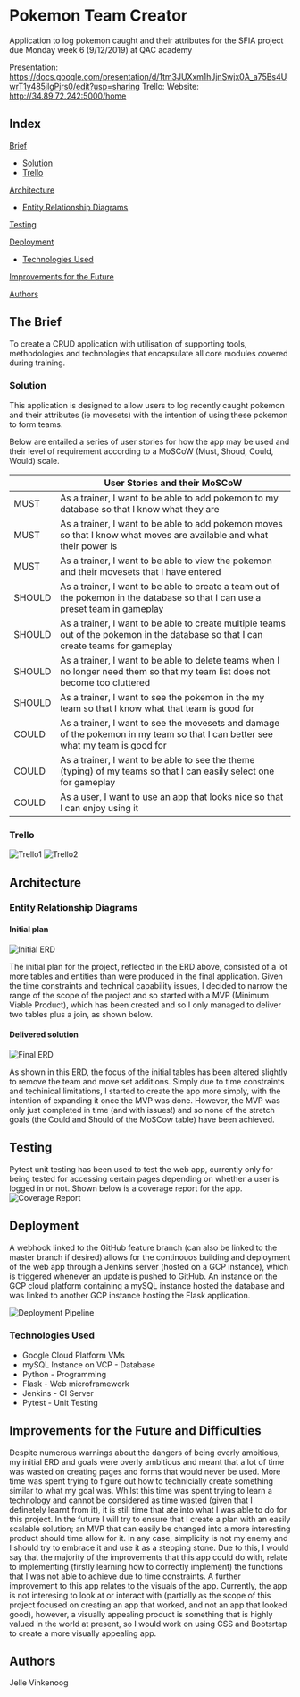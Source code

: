 # Pokemon Team Creator
Application to log pokemon caught and their attributes for the SFIA project due Monday week 6 (9/12/2019) at QAC academy

Presentation: https://docs.google.com/presentation/d/1tm3JUXxm1hJjnSwjx0A_a75Bs4UwrT1y485jIgPjrs0/edit?usp=sharing
Trello: 
Website: http://34.89.72.242:5000/home


## Index
[Brief](#brief)
   * [Solution](#solution)
   * [Trello](#trello)
   
[Architecture](#architecture)
   * [Entity Relationship Diagrams](#erd)
	
[Testing](#testing)

     
[Deployment](#depl)
   * [Technologies Used](#tech)
     

[Improvements for the Future](#improve)

[Authors](#auth)

<a name="brief"></a>
## The Brief

To create a CRUD application with utilisation of supporting tools, methodologies and technologies that encapsulate all core modules covered during training.

<a name="solution"></a>
### Solution

This application is designed to allow users to log recently caught pokemon and their attributes (ie movesets) with the intention of using these pokemon to form teams. 

Below are entailed a series of user stories for how the app may be used and their level of requirement according to a MoSCoW (Must, Shoud, Could, Would) scale.



|  | User Stories and their MoSCoW |
| ------ | ------ |
| MUST | As a trainer, I want to be able to add pokemon to my database so that I know what they are |
| MUST | As a trainer, I want to be able to add pokemon moves so that I know what moves are available and what their power is |
| MUST | As a trainer, I want to be able to view the pokemon and their movesets that I have entered |
| SHOULD | As a trainer, I want to be able to create a team out of the pokemon in the database so that I can use a preset team in gameplay |
| SHOULD | As a trainer, I want to be able to create multiple teams out of the pokemon in the database so that I can create teams for gameplay |
| SHOULD | As a trainer, I want to be able to delete teams when I no longer need them so that my team list does not become too cluttered |
| SHOULD | As a trainer, I want to see the pokemon in the my team so that I know what that team is good for |
| COULD | As a trainer, I want to see the movesets and damage of the pokemon in my team so that I can better see what my team is good for |
| COULD | As a trainer, I want to be able to see the theme (typing) of my teams so that I can easily select one for gameplay |
| COULD | As a user, I want to use an app that looks nice so that I can enjoy using it |

<a name="trello"></a>
### Trello
![Trello1](/Documentation/trello1.png)
![Trello2](/Documentation/trello2.png)

<a name="architecture"></a>
## Architecture
<a name="erd"></a>
### Entity Relationship Diagrams
#### Initial plan
![Initial ERD](/Documentation/ERD_Initial.jpeg)

The initial plan for the project, reflected in the ERD above, consisted of a lot more tables and entities than were produced in the final application. Given the time constraints and technical capability issues, I decided to narrow the range of the scope of the project and so started with a MVP (Minimum Viable Product), which has been created and so I only managed to deliver two tables plus a join, as shown below. 

#### Delivered solution
![Final ERD](/Documentation/ERD_Final.jpeg)

As shown in this ERD, the focus of the initial tables has been altered slightly to remove the team and move set additions. Simply due to time constraints and techinical limitations, I started to create the app more simply, with the intention of expanding it once the MVP was done. However, the MVP was only just completed in time (and with issues!) and so none of the stretch goals (the Could and Should of the MoSCow table) have been achieved.

<a name="testing"></a>
## Testing

Pytest unit testing has been used to test the web app, currently only for being tested for accessing certain pages depending on whether a user is logged in or not. Shown below is a coverage report for the app.
![Coverage Report](/Documentation/report.png)

<a name="depl"></a>
## Deployment

A webhook linked to the GitHub feature branch (can also be linked to the master branch if desired) allows for the continouos building and deployment of the web app through a Jenkins server (hosted on a GCP instance), which is triggered whenever an update is pushed to GitHub.
An instance on the GCP cloud platform containing a mySQL instance hosted the database and was linked to another GCP instance hosting the Flask application. 

![Deployment Pipeline](/Documentation/CI_Pipeline.jpeg)
<a name="tech"></a>
### Technologies Used

* Google Cloud Platform VMs
* mySQL Instance on VCP - Database
* Python - Programming
* Flask - Web microframework
* Jenkins - CI Server
* Pytest - Unit Testing


<a name="improve"></a>
## Improvements for the Future and Difficulties

Despite numerous warnings about the dangers of being overly ambitious, my initial ERD and goals were overly ambitious and meant that a lot of time was wasted on creating pages and forms that would never be used. More time was spent trying to figure out how to technicially create something similar to what my goal was. Whilst this time was spent trying to learn a technology and cannot be considered as time wasted (given that I definetely learnt from it), it is still time that ate into what I was able to do for this project. In the future I will try to ensure that I create a plan with an easily scalable solution; an MVP that can easily be changed into a more interesting product should time allow for it. In any case, simplicity is not my enemy and I should try to embrace it and use it as a stepping stone.
Due to this, I would say that the majority of the improvements that this app could do with, relate to implementing (firstly learning how to correctly implement) the functions that I was not able to achieve due to time constraints.
A further improvement to this app relates to the visuals of the app. Currently, the app is not interesing to look at or interact with (partially as the scope of this project focused on creating an app that worked, and not an app that looked good), however, a visually appealing product is something that is highly valued in the world at present, so I would work on using CSS and Bootsrtap to create a more visually appealing app.

<a name="auth"></a>
## Authors

Jelle Vinkenoog
